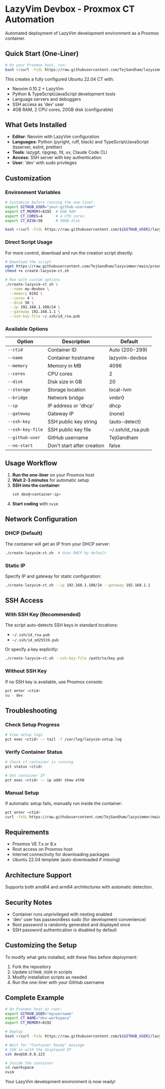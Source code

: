 # LazyVim Devbox - Proxmox CT Automation

Automated deployment of LazyVim development environment as a Proxmox container.

## Quick Start (One-Liner)

```bash
# On your Proxmox host, run:
bash <(curl -fsSL https://raw.githubusercontent.com/TejGandham/lazyvimmer/main/proxmox/deploy-ct.sh)
```

This creates a fully configured Ubuntu 22.04 CT with:
- Neovim 0.10.2 + LazyVim
- Python & TypeScript/JavaScript development tools
- Language servers and debuggers
- SSH access as 'dev' user
- 4GB RAM, 2 CPU cores, 20GB disk (configurable)

## What Gets Installed

- **Editor**: Neovim with LazyVim configuration
- **Languages**: Python (pyright, ruff, black) and TypeScript/JavaScript (tsserver, eslint, prettier)
- **Tools**: lazygit, ripgrep, fd, uv, Claude Code CLI
- **Access**: SSH server with key authentication
- **User**: 'dev' with sudo privileges

## Customization

### Environment Variables

```bash
# Customize before running the one-liner:
export GITHUB_USER="your-github-username"
export CT_MEMORY=8192  # 8GB RAM
export CT_CORES=4      # 4 CPU cores
export CT_DISK=50      # 50GB disk

bash <(curl -fsSL https://raw.githubusercontent.com/${GITHUB_USER}/lazyvimmer/main/proxmox/deploy-ct.sh)
```

### Direct Script Usage

For more control, download and run the creation script directly:

```bash
# Download the script
wget https://raw.githubusercontent.com/TejGandham/lazyvimmer/main/proxmox/create-lazyvim-ct.sh
chmod +x create-lazyvim-ct.sh

# Run with custom options
./create-lazyvim-ct.sh \
  --name my-devbox \
  --memory 8192 \
  --cores 4 \
  --disk 50 \
  --ip 192.168.1.100/24 \
  --gateway 192.168.1.1 \
  --ssh-key-file ~/.ssh/id_rsa.pub
```

### Available Options

| Option | Description | Default |
|--------|-------------|---------|
| `--ctid` | Container ID | Auto (200-299) |
| `--name` | Container hostname | lazyvim-devbox |
| `--memory` | Memory in MB | 4096 |
| `--cores` | CPU cores | 2 |
| `--disk` | Disk size in GB | 20 |
| `--storage` | Storage location | local-lvm |
| `--bridge` | Network bridge | vmbr0 |
| `--ip` | IP address or 'dhcp' | dhcp |
| `--gateway` | Gateway IP | (none) |
| `--ssh-key` | SSH public key string | (auto-detect) |
| `--ssh-key-file` | SSH public key file | ~/.ssh/id_rsa.pub |
| `--github-user` | GitHub username | TejGandham |
| `--no-start` | Don't start after creation | false |

## Usage Workflow

1. **Run the one-liner** on your Proxmox host
2. **Wait 2-3 minutes** for automatic setup
3. **SSH into the container**:
   ```bash
   ssh dev@<container-ip>
   ```
4. **Start coding** with `nvim`

## Network Configuration

### DHCP (Default)
The container will get an IP from your DHCP server:
```bash
./create-lazyvim-ct.sh  # Uses DHCP by default
```

### Static IP
Specify IP and gateway for static configuration:
```bash
./create-lazyvim-ct.sh --ip 192.168.1.100/24 --gateway 192.168.1.1
```

## SSH Access

### With SSH Key (Recommended)
The script auto-detects SSH keys in standard locations:
- `~/.ssh/id_rsa.pub`
- `~/.ssh/id_ed25519.pub`

Or specify a key explicitly:
```bash
./create-lazyvim-ct.sh --ssh-key-file /path/to/key.pub
```

### Without SSH Key
If no SSH key is available, use Proxmox console:
```bash
pct enter <ctid>
su - dev
```

## Troubleshooting

### Check Setup Progress
```bash
# View setup logs
pct exec <ctid> -- tail -f /var/log/lazyvim-setup.log
```

### Verify Container Status
```bash
# Check if container is running
pct status <ctid>

# Get container IP
pct exec <ctid> -- ip addr show eth0
```

### Manual Setup
If automatic setup fails, manually run inside the container:
```bash
pct enter <ctid>
curl -fsSL https://raw.githubusercontent.com/TejGandham/lazyvimmer/main/setup.sh | bash
```

## Requirements

- Proxmox VE 7.x or 8.x
- Root access on Proxmox host
- Internet connectivity for downloading packages
- Ubuntu 22.04 template (auto-downloaded if missing)

## Architecture Support

Supports both amd64 and arm64 architectures with automatic detection.

## Security Notes

- Container runs unprivileged with nesting enabled
- 'dev' user has passwordless sudo (for development convenience)
- Root password is randomly generated and displayed once
- SSH password authentication is disabled by default

## Customizing the Setup

To modify what gets installed, edit these files before deployment:

1. Fork the repository
2. Update `GITHUB_USER` in scripts
3. Modify installation scripts as needed
4. Run the one-liner with your GitHub username

## Complete Example

```bash
# On Proxmox host as root:
export GITHUB_USER="myusername"
export CT_NAME="dev-workspace"
export CT_MEMORY=8192

# Deploy
bash <(curl -fsSL https://raw.githubusercontent.com/${GITHUB_USER}/lazyvimmer/main/proxmox/deploy-ct.sh)

# Wait for "Container Ready" message
# SSH in with the displayed IP
ssh dev@10.0.0.123

# Inside the container
cd /workspace
nvim
```

Your LazyVim development environment is now ready!